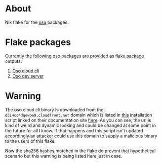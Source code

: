 # About

Nix flake for the [oso](https://www.osohq.com/docs) packages.

# Flake packages

Currently the following oso packages are provided as flake package outputs:

1. [Oso cloud cli](https://www.osohq.com/docs/app-integration/client-apis/cli)
2. [Oso dev server](https://www.osohq.com/docs/development/oso-dev-server)

# Warning

The oso cloud cli binary is downloaded from the `d3i4cc4dqewpo9.cloudfront.net` domain which is listed in [this](https://ui.osohq.com/install.sh) installation script linked on their documentation site [here](https://www.osohq.com/docs/app-integration/client-apis/cli#install-the-oso-cloud-cli-package). As you can see, the url is kind of weird and dynamic looking and could be changed at some point in the future for all I know. If that happens and this script isn't updated accordingly an attacker could use this domain to supply a malicious binary to the users of this flake.

Now the sha256 hashes matched in the flake do prevent that hypothetical scenario but this warning is being listed here just in case.
